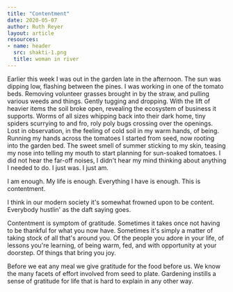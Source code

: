 ```yaml
---
title: "Contentment"
date: 2020-05-07
author: Ruth Reyer
layout: article
resources:
- name: header
  src: shakti-1.png
  title: woman in river
---
```


Earlier this week I was out in the garden late in the afternoon. The sun was dipping low, flashing between the pines. I was working in one of the tomato beds. Removing volunteer grasses brought in by the straw, and pulling various weeds and things. Gently tugging and dropping. With the lift of heavier items the soil broke open, revealing the ecosystem of business it supports. Worms of all sizes whipping back into their dark home, tiny spiders scurrying to and fro, roly poly bugs crossing over the openings. Lost in observation, in the feeling of cold soil in my warm hands, of being. Running my hands across the tomatoes I started from seed, now rooting into the garden bed. The sweet smell of summer sticking to my skin, teasing my nose into telling my mouth to start planning for sun-soaked tomatoes. I did not hear the far-off noises, I didn't hear my mind thinking about anything I needed to do. I just was. I just am.

I am enough. My life is enough. Everything I have is enough. This is contentment.

I think in our modern society it's somewhat frowned upon to be content. Everybody hustlin' as the daft saying goes.

Contentment is symptom of gratitude. Sometimes it takes once not having to be thankful for what you now have. Sometimes it's simply a matter of taking stock of all that's around you. Of the people you adore in your life, of lessons you're learning, of being warm, fed, and with opportunity at your doorstep. Of things that bring you joy.

Before we eat any meal we give gratitude for the food before us. We know the many facets of effort involved from seed to plate. Gardening instills a sense of gratitude for life that is hard to explain in any other way.